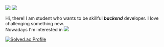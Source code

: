 <a href="https://velog.io/@jollidah?tag=%EC%95%8C%EA%B3%A0%EB%A6%AC%EC%A6%98" target="_blank"><img src="https://img.shields.io/badge/Velog-00CC00?style= flat-square&logo=Velog&logoColor=FFFFFF"/></a> 
<a href="[https://velog.io/@jollidah?tag=%EC%95%8C%EA%B3%A0%EB%A6%AC%EC%A6%98](https://www.notion.so/pnctask/My-Study-Note-9ac9d181f60340dda7d9411b1901cbd5)" target="_blank"><img src="https://img.shields.io/badge/study note-000000?style= flat-square&logo=notion&logoColor=#white"/></a> 


Hi, there! I am student who wants to be skillful ***backend*** developer. I love challenging something new. \
Nowadays I'm interested in 
<img src="https://img.shields.io/badge/rust-black?style=flat&logo=rust&logoColor=ffffff"/>



[![Solved.ac Profile](http://mazassumnida.wtf/api/v2/generate_badge?boj=help0304)](https://solved.ac/help0304/)

<!--
**jollidah/jollidah** is a ✨ _special_ ✨ repository because its `README.md` (this file) appears on your GitHub profile.

Here are some ideas to get you started:

- 🔭 I’m currently working on ...
- 🌱 I’m currently learning ...
- 👯 I’m looking to collaborate on ...
- 🤔 I’m looking for help with ...
- 💬 Ask me about ...
- 📫 How to reach me: ...
- 😄 Pronouns: ...
- ⚡ Fun fact: ...
-->
